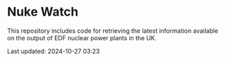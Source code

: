 # Nuke Watch

This repository includes code for retrieving the latest information available on the output of EDF nuclear power plants in the UK.

Last updated: 2024-10-27 03:23